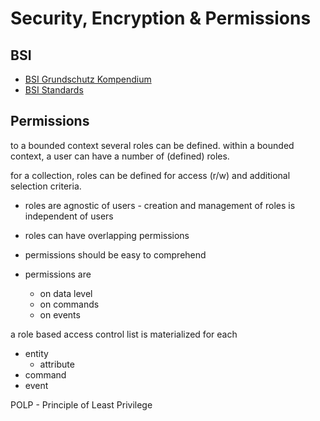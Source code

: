 Security, Encryption & Permissions
==================================

## BSI

- [BSI Grundschutz Kompendium](https://www.bsi.bund.de/DE/Themen/Unternehmen-und-Organisationen/Standards-und-Zertifizierung/IT-Grundschutz/IT-Grundschutz-Kompendium/it-grundschutz-kompendium_node.html)
- [BSI Standards](https://www.bsi.bund.de/DE/Themen/Unternehmen-und-Organisationen/Standards-und-Zertifizierung/IT-Grundschutz/BSI-Standards/bsi-standards_node.html)

## Permissions
to a bounded context several roles can be defined.
within a bounded context, a user can have a number of (defined) roles.

for a collection, roles can be defined for access (r/w) and additional 
selection criteria. 

- roles are agnostic of users - creation and management of roles is independent of users
- roles can have overlapping permissions

- permissions should be easy to comprehend 
- permissions are
    - on data level
    - on commands
    - on events

a role based access control list is materialized for each 
- entity
    - attribute
- command
- event

POLP - Principle of Least Privilege  
